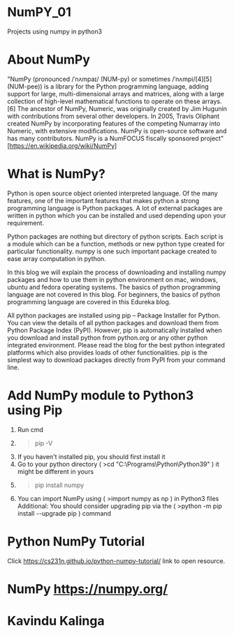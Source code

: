 # NumPY_01
Projects using numpy in python3
# About NumPy
"NumPy (pronounced /ˈnʌmpaɪ/ (NUM-py) or sometimes /ˈnʌmpi/[4][5] (NUM-pee)) is a library for the Python programming language, adding support for large, multi-dimensional arrays and matrices, along with a large collection of high-level mathematical functions to operate on these arrays.[6] The ancestor of NumPy, Numeric, was originally created by Jim Hugunin with contributions from several other developers. In 2005, Travis Oliphant created NumPy by incorporating features of the competing Numarray into Numeric, with extensive modifications. NumPy is open-source software and has many contributors. NumPy is a NumFOCUS fiscally sponsored project" [https://en.wikipedia.org/wiki/NumPy]

# What is NumPy?
Python is open source object oriented interpreted language. Of the many features, one of the important features that makes python a strong programming language is Python packages. A lot of external packages are written in python which you can be installed and used depending upon your requirement.

Python packages are nothing but directory of python scripts. Each script is a module which can be a function, methods or new python type created for particular functionality. numpy is one such important package created to ease array computation in python.

In this blog we will explain the process of downloading and installing numpy packages and how to use them in python environment on mac, windows, ubuntu and fedora operating systems. The basics of python programming language are not covered in this blog. For beginners, the basics of python programming language are covered in this Edureka blog.

All python packages are installed using pip – Package Installer for Python. You can view the details of all python packages and download them from Python Package Index (PyPI). However, pip is automatically installed when you download and install python from python.org or any other python integrated environment. Please read the blog for the best python integrated platforms which also provides loads of other functionalities. pip is the simplest way to download packages directly from PyPI from your command line.

# Add NumPy module to Python3 using Pip
1. Run cmd
2.  >pip -V
3.  If you haven't installed pip, you should first install it
4.  Go to your python directory ( >cd "C:\Programs\Python\Python39" ) it might be different in yours
5.  >pip install numpy
6.  You can import NumPy using ( >import numpy as np ) in Python3 files
Additional: You should consider upgrading pip via the ( >python -m pip install --upgrade pip ) command

# Python NumPy Tutorial
Click https://cs231n.github.io/python-numpy-tutorial/ link to open resource.

# NumPy https://numpy.org/

# Kavindu Kalinga
